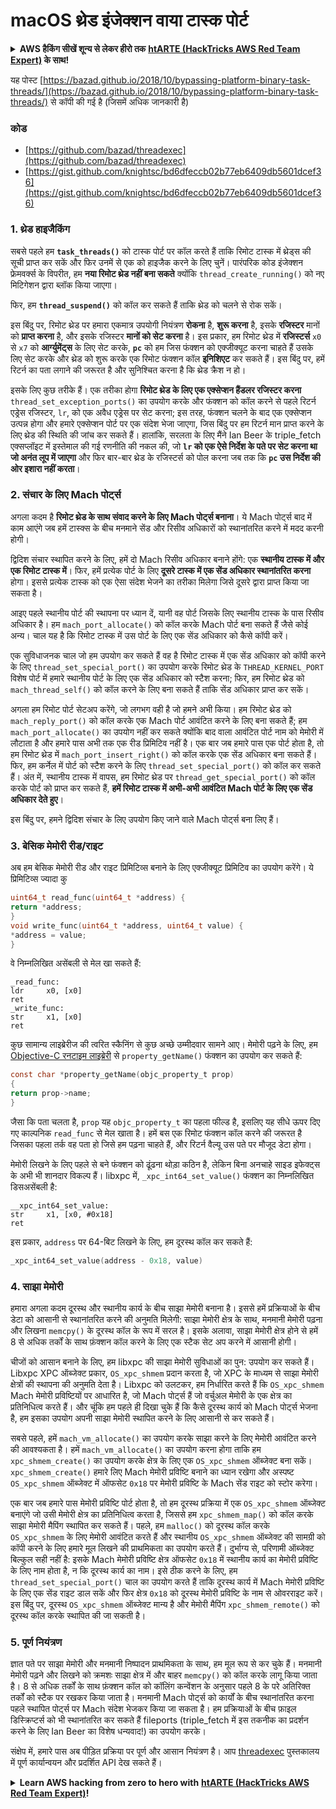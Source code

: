 # macOS थ्रेड इंजेक्शन वाया टास्क पोर्ट

<details>

<summary><strong>AWS हैकिंग सीखें शून्य से लेकर हीरो तक</strong> <a href="https://training.hacktricks.xyz/courses/arte"><strong>htARTE (HackTricks AWS Red Team Expert)</strong></a><strong> के साथ!</strong></summary>

HackTricks का समर्थन करने के अन्य तरीके:

* यदि आप चाहते हैं कि आपकी **कंपनी का विज्ञापन HackTricks में दिखाई दे** या **HackTricks को PDF में डाउनलोड करें** तो [**सब्सक्रिप्शन प्लान्स**](https://github.com/sponsors/carlospolop) देखें!
* [**आधिकारिक PEASS & HackTricks स्वैग**](https://peass.creator-spring.com) प्राप्त करें
* [**The PEASS Family**](https://opensea.io/collection/the-peass-family) की खोज करें, हमारा एक्सक्लूसिव [**NFTs**](https://opensea.io/collection/the-peass-family) संग्रह
* 💬 [**Discord group**](https://discord.gg/hRep4RUj7f) में **शामिल हों** या [**telegram group**](https://t.me/peass) में या **Twitter** पर मुझे 🐦 [**@carlospolopm**](https://twitter.com/carlospolopm) **का अनुसरण करें**.
* **HackTricks** के [**github repos**](https://github.com/carlospolop/hacktricks) और [**HackTricks Cloud**](https://github.com/carlospolop/hacktricks-cloud) में PRs सबमिट करके अपनी हैकिंग ट्रिक्स शेयर करें.

</details>

यह पोस्ट [https://bazad.github.io/2018/10/bypassing-platform-binary-task-threads/](https://bazad.github.io/2018/10/bypassing-platform-binary-task-threads/) से कॉपी की गई है (जिसमें अधिक जानकारी है)

### कोड

* [https://github.com/bazad/threadexec](https://github.com/bazad/threadexec)
* [https://gist.github.com/knightsc/bd6dfeccb02b77eb6409db5601dcef36](https://gist.github.com/knightsc/bd6dfeccb02b77eb6409db5601dcef36)

### 1. थ्रेड हाइजैकिंग

सबसे पहले हम **`task_threads()`** को टास्क पोर्ट पर कॉल करते हैं ताकि रिमोट टास्क में थ्रेड्स की सूची प्राप्त कर सकें और फिर उनमें से एक को हाइजैक करने के लिए चुनें। पारंपरिक कोड इंजेक्शन फ्रेमवर्क्स के विपरीत, हम **नया रिमोट थ्रेड नहीं बना सकते** क्योंकि `thread_create_running()` को नए मिटिगेशन द्वारा ब्लॉक किया जाएगा।

फिर, हम **`thread_suspend()`** को कॉल कर सकते हैं ताकि थ्रेड को चलने से रोक सकें।

इस बिंदु पर, रिमोट थ्रेड पर हमारा एकमात्र उपयोगी नियंत्रण **रोकना** है, **शुरू करना** है, इसके **रजिस्टर** मानों को **प्राप्त करना** है, और इसके रजिस्टर **मानों को सेट करना** है। इस प्रकार, हम रिमोट थ्रेड में **रजिस्टर्स** `x0` से `x7` को **आर्ग्युमेंट्स** के लिए सेट करके, **`pc`** को हम जिस फंक्शन को एक्जीक्यूट करना चाहते हैं उसके लिए सेट करके और थ्रेड को शुरू करके एक रिमोट फंक्शन कॉल **इनिशिएट** कर सकते हैं। इस बिंदु पर, हमें रिटर्न का पता लगाने की जरूरत है और सुनिश्चित करना है कि थ्रेड क्रैश न हो।

इसके लिए कुछ तरीके हैं। एक तरीका होगा **रिमोट थ्रेड के लिए एक एक्सेप्शन हैंडलर रजिस्टर करना** `thread_set_exception_ports()` का उपयोग करके और फंक्शन को कॉल करने से पहले रिटर्न एड्रेस रजिस्टर, `lr`, को एक अवैध एड्रेस पर सेट करना; इस तरह, फंक्शन चलने के बाद एक एक्सेप्शन उत्पन्न होगा और हमारे एक्सेप्शन पोर्ट पर एक संदेश भेजा जाएगा, जिस बिंदु पर हम रिटर्न मान प्राप्त करने के लिए थ्रेड की स्थिति की जांच कर सकते हैं। हालांकि, सरलता के लिए मैंने Ian Beer के triple_fetch एक्सप्लॉइट में इस्तेमाल की गई रणनीति की नकल की, जो **`lr` को एक ऐसे निर्देश के पते पर सेट करना था जो अनंत लूप में जाएगा** और फिर बार-बार थ्रेड के रजिस्टर्स को पोल करना जब तक कि **`pc` उस निर्देश की ओर इशारा नहीं करता**।

### 2. संचार के लिए Mach पोर्ट्स

अगला कदम है **रिमोट थ्रेड के साथ संवाद करने के लिए Mach पोर्ट्स बनाना**। ये Mach पोर्ट्स बाद में काम आएंगे जब हमें टास्क्स के बीच मनमाने सेंड और रिसीव अधिकारों को स्थानांतरित करने में मदद करनी होगी।

द्विदिश संचार स्थापित करने के लिए, हमें दो Mach रिसीव अधिकार बनाने होंगे: एक **स्थानीय टास्क में और एक रिमोट टास्क में**। फिर, हमें प्रत्येक पोर्ट के लिए **दूसरे टास्क में एक सेंड अधिकार स्थानांतरित करना** होगा। इससे प्रत्येक टास्क को एक ऐसा संदेश भेजने का तरीका मिलेगा जिसे दूसरे द्वारा प्राप्त किया जा सकता है।

आइए पहले स्थानीय पोर्ट की स्थापना पर ध्यान दें, यानी वह पोर्ट जिसके लिए स्थानीय टास्क के पास रिसीव अधिकार है। हम `mach_port_allocate()` को कॉल करके Mach पोर्ट बना सकते हैं जैसे कोई अन्य। चाल यह है कि रिमोट टास्क में उस पोर्ट के लिए एक सेंड अधिकार को कैसे कॉपी करें।

एक सुविधाजनक चाल जो हम उपयोग कर सकते हैं वह है रिमोट टास्क में एक सेंड अधिकार को कॉपी करने के लिए `thread_set_special_port()` का उपयोग करके रिमोट थ्रेड के `THREAD_KERNEL_PORT` विशेष पोर्ट में हमारे स्थानीय पोर्ट के लिए एक सेंड अधिकार को स्टैश करना; फिर, हम रिमोट थ्रेड को `mach_thread_self()` को कॉल करने के लिए बना सकते हैं ताकि सेंड अधिकार प्राप्त कर सकें।

अगला हम रिमोट पोर्ट सेटअप करेंगे, जो लगभग वही है जो हमने अभी किया। हम रिमोट थ्रेड को `mach_reply_port()` को कॉल करके एक Mach पोर्ट आवंटित करने के लिए बना सकते हैं; हम `mach_port_allocate()` का उपयोग नहीं कर सकते क्योंकि बाद वाला आवंटित पोर्ट नाम को मेमोरी में लौटाता है और हमारे पास अभी तक एक रीड प्रिमिटिव नहीं है। एक बार जब हमारे पास एक पोर्ट होता है, तो हम रिमोट थ्रेड में `mach_port_insert_right()` को कॉल करके एक सेंड अधिकार बना सकते हैं। फिर, हम कर्नेल में पोर्ट को स्टैश करने के लिए `thread_set_special_port()` को कॉल कर सकते हैं। अंत में, स्थानीय टास्क में वापस, हम रिमोट थ्रेड पर `thread_get_special_port()` को कॉल करके पोर्ट को प्राप्त कर सकते हैं, **हमें रिमोट टास्क में अभी-अभी आवंटित Mach पोर्ट के लिए एक सेंड अधिकार देते हुए**।

इस बिंदु पर, हमने द्विदिश संचार के लिए उपयोग किए जाने वाले Mach पोर्ट्स बना लिए हैं।

### 3. बेसिक मेमोरी रीड/राइट <a href="#step-3-basic-memory-readwrite" id="step-3-basic-memory-readwrite"></a>

अब हम बेसिक मेमोरी रीड और राइट प्रिमिटिव्स बनाने के लिए एक्जीक्यूट प्रिमिटिव का उपयोग करेंगे। ये प्रिमिटिव्स ज्यादा कु
```c
uint64_t read_func(uint64_t *address) {
return *address;
}
void write_func(uint64_t *address, uint64_t value) {
*address = value;
}
```
वे निम्नलिखित असेंबली से मेल खा सकते हैं:
```
_read_func:
ldr     x0, [x0]
ret
_write_func:
str     x1, [x0]
ret
```
कुछ सामान्य लाइब्रेरीज की त्वरित स्कैनिंग से कुछ अच्छे उम्मीदवार सामने आए। मेमोरी पढ़ने के लिए, हम [Objective-C रनटाइम लाइब्रेरी](https://opensource.apple.com/source/objc4/objc4-723/runtime/objc-runtime-new.mm.auto.html) से `property_getName()` फंक्शन का उपयोग कर सकते हैं:
```c
const char *property_getName(objc_property_t prop)
{
return prop->name;
}
```
जैसा कि पता चलता है, `prop` यह `objc_property_t` का पहला फील्ड है, इसलिए यह सीधे ऊपर दिए गए काल्पनिक `read_func` से मेल खाता है। हमें बस एक रिमोट फंक्शन कॉल करने की जरूरत है जिसका पहला तर्क वह पता हो जिसे हम पढ़ना चाहते हैं, और रिटर्न वैल्यू उस पते पर मौजूद डेटा होगा।

मेमोरी लिखने के लिए पहले से बने फंक्शन को ढूंढना थोड़ा कठिन है, लेकिन बिना अनचाहे साइड इफेक्ट्स के अभी भी शानदार विकल्प हैं। libxpc में, `_xpc_int64_set_value()` फंक्शन का निम्नलिखित डिसअसेंबली है:
```
__xpc_int64_set_value:
str     x1, [x0, #0x18]
ret
```
इस प्रकार, `address` पर 64-बिट लिखने के लिए, हम दूरस्थ कॉल कर सकते हैं:
```c
_xpc_int64_set_value(address - 0x18, value)
```
### 4. साझा मेमोरी

हमारा अगला कदम दूरस्थ और स्थानीय कार्य के बीच साझा मेमोरी बनाना है। इससे हमें प्रक्रियाओं के बीच डेटा को आसानी से स्थानांतरित करने की अनुमति मिलेगी: साझा मेमोरी क्षेत्र के साथ, मनमानी मेमोरी पढ़ना और लिखना `memcpy()` के दूरस्थ कॉल के रूप में सरल है। इसके अलावा, साझा मेमोरी क्षेत्र होने से हमें 8 से अधिक तर्कों के साथ फ़ंक्शन कॉल करने के लिए एक स्टैक सेट अप करने में आसानी होगी।

चीजों को आसान बनाने के लिए, हम libxpc की साझा मेमोरी सुविधाओं का पुन: उपयोग कर सकते हैं। Libxpc XPC ऑब्जेक्ट प्रकार, `OS_xpc_shmem` प्रदान करता है, जो XPC के माध्यम से साझा मेमोरी क्षेत्रों की स्थापना की अनुमति देता है। Libxpc को उलटकर, हम निर्धारित करते हैं कि `OS_xpc_shmem` Mach मेमोरी प्रविष्टियों पर आधारित है, जो Mach पोर्ट्स हैं जो वर्चुअल मेमोरी के एक क्षेत्र का प्रतिनिधित्व करते हैं। और चूंकि हम पहले ही दिखा चुके हैं कि कैसे दूरस्थ कार्य को Mach पोर्ट्स भेजना है, हम इसका उपयोग अपनी साझा मेमोरी स्थापित करने के लिए आसानी से कर सकते हैं।

सबसे पहले, हमें `mach_vm_allocate()` का उपयोग करके साझा करने के लिए मेमोरी आवंटित करने की आवश्यकता है। हमें `mach_vm_allocate()` का उपयोग करना होगा ताकि हम `xpc_shmem_create()` का उपयोग करके क्षेत्र के लिए एक `OS_xpc_shmem` ऑब्जेक्ट बना सकें। `xpc_shmem_create()` हमारे लिए Mach मेमोरी प्रविष्टि बनाने का ध्यान रखेगा और अस्पष्ट `OS_xpc_shmem` ऑब्जेक्ट में ऑफसेट `0x18` पर मेमोरी प्रविष्टि के Mach सेंड राइट को स्टोर करेगा।

एक बार जब हमारे पास मेमोरी प्रविष्टि पोर्ट होता है, तो हम दूरस्थ प्रक्रिया में एक `OS_xpc_shmem` ऑब्जेक्ट बनाएंगे जो उसी मेमोरी क्षेत्र का प्रतिनिधित्व करता है, जिससे हम `xpc_shmem_map()` को कॉल करके साझा मेमोरी मैपिंग स्थापित कर सकते हैं। पहले, हम `malloc()` को दूरस्थ कॉल करके `OS_xpc_shmem` के लिए मेमोरी आवंटित करते हैं और स्थानीय `OS_xpc_shmem` ऑब्जेक्ट की सामग्री को कॉपी करने के लिए हमारे मूल लिखने की प्राथमिकता का उपयोग करते हैं। दुर्भाग्य से, परिणामी ऑब्जेक्ट बिल्कुल सही नहीं है: इसके Mach मेमोरी प्रविष्टि क्षेत्र ऑफसेट `0x18` में स्थानीय कार्य का मेमोरी प्रविष्टि के लिए नाम होता है, न कि दूरस्थ कार्य का नाम। इसे ठीक करने के लिए, हम `thread_set_special_port()` चाल का उपयोग करते हैं ताकि दूरस्थ कार्य में Mach मेमोरी प्रविष्टि के लिए एक सेंड राइट डाल सकें और फिर क्षेत्र `0x18` को दूरस्थ मेमोरी प्रविष्टि के नाम से ओवरराइट करें। इस बिंदु पर, दूरस्थ `OS_xpc_shmem` ऑब्जेक्ट मान्य है और मेमोरी मैपिंग `xpc_shmem_remote()` को दूरस्थ कॉल करके स्थापित की जा सकती है।

### 5. पूर्ण नियंत्रण <a href="#step-5-full-control" id="step-5-full-control"></a>

ज्ञात पते पर साझा मेमोरी और मनमानी निष्पादन प्राथमिकता के साथ, हम मूल रूप से कर चुके हैं। मनमानी मेमोरी पढ़ने और लिखने को क्रमशः साझा क्षेत्र में और बाहर `memcpy()` को कॉल करके लागू किया जाता है। 8 से अधिक तर्कों के साथ फ़ंक्शन कॉल को कॉलिंग कन्वेंशन के अनुसार पहले 8 के परे अतिरिक्त तर्कों को स्टैक पर रखकर किया जाता है। मनमानी Mach पोर्ट्स को कार्यों के बीच स्थानांतरित करना पहले स्थापित पोर्ट्स पर Mach संदेश भेजकर किया जा सकता है। हम प्रक्रियाओं के बीच फ़ाइल डिस्क्रिप्टर्स को भी स्थानांतरित कर सकते हैं fileports (triple_fetch में इस तकनीक का प्रदर्शन करने के लिए Ian Beer का विशेष धन्यवाद!) का उपयोग करके।

संक्षेप में, हमारे पास अब पीड़ित प्रक्रिया पर पूर्ण और आसान नियंत्रण है। आप [threadexec](https://github.com/bazad/threadexec) पुस्तकालय में पूर्ण कार्यान्वयन और प्रदर्शित API देख सकते हैं।

<details>

<summary><strong>Learn AWS hacking from zero to hero with</strong> <a href="https://training.hacktricks.xyz/courses/arte"><strong>htARTE (HackTricks AWS Red Team Expert)</strong></a><strong>!</strong></summary>

HackTricks का समर्थन करने के अन्य तरीके:

* यदि आप अपनी **कंपनी को HackTricks में विज्ञापित** देखना चाहते हैं या **HackTricks को PDF में डाउनलोड** करना चाहते हैं तो [**SUBSCRIPTION PLANS**](https://github.com/sponsors/carlospolop) देखें!
* [**official PEASS & HackTricks swag**](https://peass.creator-spring.com) प्राप्त करें
* [**The PEASS Family**](https://opensea.io/collection/the-peass-family) की खोज करें, हमारा संग्रह विशेष [**NFTs**](https://opensea.io/collection/the-peass-family)
* 💬 [**Discord group**](https://discord.gg/hRep4RUj7f) में **शामिल हों** या [**telegram group**](https://t.me/peass) या **Twitter** पर मुझे 🐦 [**@carlospolopm**](https://twitter.com/carlospolopm)** का पालन करें।**
* [**HackTricks**](https://github.com/carlospolop/hacktricks) और [**HackTricks Cloud**](https://github.com/carlospolop/hacktricks-cloud) github repos में PRs सबमिट करके अपनी हैकिंग ट्रिक्स साझा करें।

</details>
